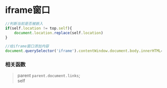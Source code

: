 # iframe窗口

```javascript
//判断当前是否被嵌入
if(self.location != top.self){
    document.location.replace(self.location)
}

//给iframe窗口添加内容
document.querySelector('iframe').contentWindow.document.body.innerHTML="<h1>你好,世界!</h1>";
```

### 相关函数
> parent  `parent.document.links`;  
> self 
